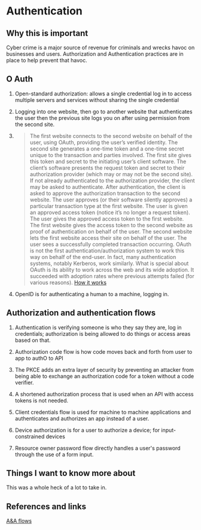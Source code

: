 # Authentication

## Why this is important

Cyber crime is a major source of revenue for criminals and wrecks havoc on businesses and users.  Authorization and Authentication practices are in place to help prevent that havoc.

## O Auth

1.  Open-standard authorization: allows a single credential log in to access multiple servers and services without sharing the single credential 

2.  Logging into one website, then go to another website that authenticates the user then the previous site logs you on after using permission from the second site.

3.  > The first website connects to the second website on behalf of the user, using OAuth, providing the user’s verified identity.
    The second site generates a one-time token and a one-time secret unique to the transaction and parties involved.
    The first site gives this token and secret to the initiating user’s client software.
    The client’s software presents the request token and secret to their authorization provider (which may or may not be the second site).
    If not already authenticated to the authorization provider, the client may be asked to authenticate. After authentication, the client is asked to approve the authorization transaction to the second website.
    The user approves (or their software silently approves) a particular transaction type at the first website.
    The user is given an approved access token (notice it’s no longer a request token).
    The user gives the approved access token to the first website.
    The first website gives the access token to the second website as proof of authentication on behalf of the user.
    The second website lets the first website access their site on behalf of the user.
    The user sees a successfully completed transaction occurring.
    OAuth is not the first authentication/authorization system to work this way on behalf of the end-user. In fact, many authentication systems, notably Kerberos, work similarly. What is special about OAuth is its ability to work across the web and its wide adoption. It succeeded with adoption rates where previous attempts failed (for various reasons).  [How it works](https://www.csoonline.com/article/3216404/what-is-oauth-how-the-open-authorization-framework-works.html)
    
4.  OpenID is for authenticating a human to a machine, logging in.

## Authorization and authentication flows

1.  Authentication is verifying someone is who they say they are, log in credentials; authorization is being allowed to do things or access areas based on that.

2.  Authorization code flow is how code moves back and forth from user to app to authO to API

3.  The PKCE adds an extra layer of security by preventing an attacker from being able to exchange an authorization code for a token without a code verifier.

4.  A shortened authorization process that is used when an API with access tokens is not needed.

5.  Client credentials flow is used for machine to machine applications and authenticates and authorizes an app instead of a user.

6.  Device authorization is for a user to authorize a device; for input-constrained devices

7.  Resource owner password flow directly handles a user's password through the use of a form input.

## Things I want to know more about

This was a whole heck of a lot to take in.  

## References and links

[A&A flows](https://auth0.com/docs/get-started/authentication-and-authorization-flow)
